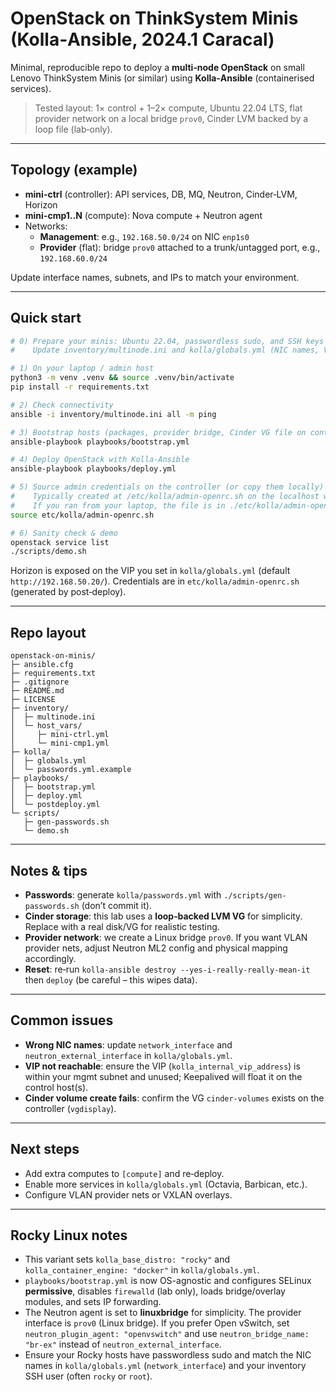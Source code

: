 # OpenStack on ThinkSystem Minis (Kolla‑Ansible, 2024.1 Caracal)

Minimal, reproducible repo to deploy a **multi‑node OpenStack** on small Lenovo ThinkSystem Minis (or similar) using **Kolla‑Ansible** (containerised services).

> Tested layout: 1× control + 1–2× compute, Ubuntu 22.04 LTS, flat provider network on a local bridge `prov0`, Cinder LVM backed by a loop file (lab‑only).

---

## Topology (example)

- **mini-ctrl** (controller): API services, DB, MQ, Neutron, Cinder‑LVM, Horizon
- **mini-cmp1..N** (compute): Nova compute + Neutron agent
- Networks:
  - **Management**: e.g., `192.168.50.0/24` on NIC `enp1s0`
  - **Provider** (flat): bridge `prov0` attached to a trunk/untagged port, e.g., `192.168.60.0/24`

Update interface names, subnets, and IPs to match your environment.

---

## Quick start

```bash
# 0) Prepare your minis: Ubuntu 22.04, passwordless sudo, and SSH keys from your laptop.
#    Update inventory/multinode.ini and kolla/globals.yml (NIC names, VIP, etc.)

# 1) On your laptop / admin host
python3 -m venv .venv && source .venv/bin/activate
pip install -r requirements.txt

# 2) Check connectivity
ansible -i inventory/multinode.ini all -m ping

# 3) Bootstrap hosts (packages, provider bridge, Cinder VG file on controller)
ansible-playbook playbooks/bootstrap.yml

# 4) Deploy OpenStack with Kolla‑Ansible
ansible-playbook playbooks/deploy.yml

# 5) Source admin credentials on the controller (or copy them locally)
#    Typically created at /etc/kolla/admin-openrc.sh on the localhost where you ran kolla-ansible post-deploy.
#    If you ran from your laptop, the file is in ./etc/kolla/admin-openrc.sh (relative to this repo).
source etc/kolla/admin-openrc.sh

# 6) Sanity check & demo
openstack service list
./scripts/demo.sh
```

Horizon is exposed on the VIP you set in `kolla/globals.yml` (default `http://192.168.50.20/`). Credentials are in `etc/kolla/admin-openrc.sh` (generated by post‑deploy).

---

## Repo layout

```
openstack-on-minis/
├─ ansible.cfg
├─ requirements.txt
├─ .gitignore
├─ README.md
├─ LICENSE
├─ inventory/
│  ├─ multinode.ini
│  └─ host_vars/
│     ├─ mini-ctrl.yml
│     └─ mini-cmp1.yml
├─ kolla/
│  ├─ globals.yml
│  └─ passwords.yml.example
├─ playbooks/
│  ├─ bootstrap.yml
│  ├─ deploy.yml
│  └─ postdeploy.yml
└─ scripts/
   ├─ gen-passwords.sh
   └─ demo.sh
```

---

## Notes & tips

- **Passwords**: generate `kolla/passwords.yml` with `./scripts/gen-passwords.sh` (don’t commit it).
- **Cinder storage**: this lab uses a **loop‑backed LVM VG** for simplicity. Replace with a real disk/VG for realistic testing.
- **Provider network**: we create a Linux bridge `prov0`. If you want VLAN provider nets, adjust Neutron ML2 config and physical mapping accordingly.
- **Reset**: re‑run `kolla-ansible destroy --yes-i-really-really-mean-it` then `deploy` (be careful – this wipes data).

---

## Common issues

- **Wrong NIC names**: update `network_interface` and `neutron_external_interface` in `kolla/globals.yml`.
- **VIP not reachable**: ensure the VIP (`kolla_internal_vip_address`) is within your mgmt subnet and unused; Keepalived will float it on the control host(s).
- **Cinder volume create fails**: confirm the VG `cinder-volumes` exists on the controller (`vgdisplay`).

---

## Next steps

- Add extra computes to `[compute]` and re‑deploy.
- Enable more services in `kolla/globals.yml` (Octavia, Barbican, etc.).
- Configure VLAN provider nets or VXLAN overlays.
---

## Rocky Linux notes

- This variant sets `kolla_base_distro: "rocky"` and `kolla_container_engine: "docker"` in `kolla/globals.yml`.
- `playbooks/bootstrap.yml` is now OS-agnostic and configures SELinux **permissive**, disables `firewalld` (lab only), loads bridge/overlay modules, and sets IP forwarding.
- The Neutron agent is set to **linuxbridge** for simplicity. The provider interface is `prov0` (Linux bridge). If you prefer Open vSwitch, set `neutron_plugin_agent: "openvswitch"` and use `neutron_bridge_name: "br-ex"` instead of `neutron_external_interface`.
- Ensure your Rocky hosts have passwordless sudo and match the NIC names in `kolla/globals.yml` (`network_interface`) and your inventory SSH user (often `rocky` or `root`).
